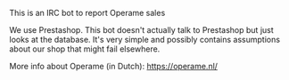 This is an IRC bot to report Operame sales

We use Prestashop. This bot doesn't actually talk to Prestashop but just looks at the database. It's very simple and possibly contains assumptions about our shop that might fail elsewhere.

More info about Operame (in Dutch): https://operame.nl/
